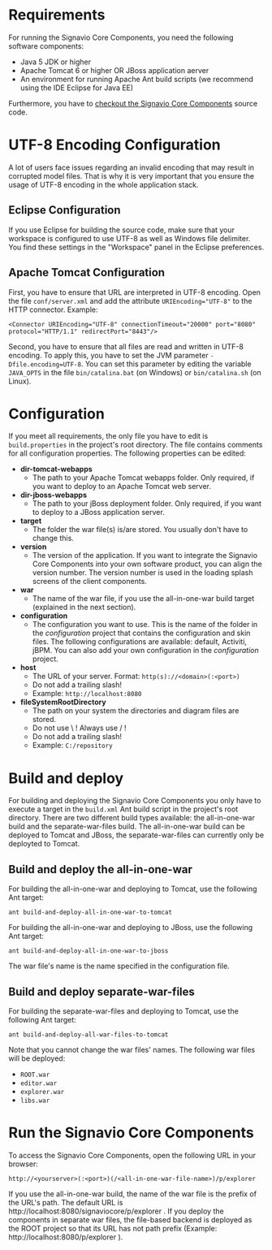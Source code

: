 

# Requirements #

For running the Signavio Core Components, you need the following software components:

  * Java 5 JDK or higher
  * Apache Tomcat 6 or higher OR JBoss application aerver
  * An environment for running Apache Ant build scripts (we recommend using the IDE Eclipse for Java EE)

Furthermore, you have to [checkout the Signavio Core Components](http://code.google.com/p/signavio-core-components/source/checkout) source code.

# UTF-8 Encoding Configuration #

A lot of users face issues regarding an invalid encoding that may result in corrupted model files. That is why it is very important that you ensure the usage of UTF-8 encoding in the whole application stack.

## Eclipse Configuration ##

If you use Eclipse for building the source code, make sure that your workspace is configured to use UTF-8 as well as Windows file delimiter. You find these settings in the "Workspace" panel in the Eclipse preferences.

## Apache Tomcat Configuration ##

First, you have to ensure that URL are interpreted in UTF-8 encoding. Open the file `conf/server.xml` and add the attribute `URIEncoding="UTF-8"` to the HTTP connector. Example:
```
<Connector URIEncoding="UTF-8" connectionTimeout="20000" port="8080" protocol="HTTP/1.1" redirectPort="8443"/>
```

Second, you have to ensure that all files are read and written in UTF-8 encoding. To apply this, you have to set the JVM parameter `-Dfile.encoding=UTF-8`. You can set this parameter by editing the variable `JAVA_OPTS` in the file `bin/catalina.bat` (on Windows) or `bin/catalina.sh` (on Linux).

# Configuration #

If you meet all requirements, the only file you have to edit is `build.properties` in the project's root directory. The file contains comments for all configuration properties. The following properties can be edited:

  * **dir-tomcat-webapps**
    * The path to your Apache Tomcat webapps folder. Only required, if you want to deploy to an Apache Tomcat web server.
  * **dir-jboss-webapps**
    * The path to your jBoss deployment folder. Only required, if you want to deploy to a JBoss application server.
  * **target**
    * The folder the war file(s) is/are stored. You usually don't have to change this.
  * **version**
    * The version of the application. If you want to integrate the Signavio Core Components into your own software product, you can align the version number. The version number is used in the loading splash screens of the client components.
  * **war**
    * The name of the war file, if you use the all-in-one-war build target (explained in the next section).
  * **configuration**
    * The configuration you want to use. This is the name of the folder in the _configuration_ project that contains the configuration and skin files. The following configurations are available: default, Activiti, jBPM. You can also add your own configuration in the _configuration_ project.
  * **host**
    * The URL of your server. Format: `http(s)://<domain>(:<port>)`
    * Do not add a trailing slash!
    * Example: `http://localhost:8080`
  * **fileSystemRootDirectory**
    * The path on your system the directories and diagram files are stored.
    * Do not use \ ! Always use / !
    * Do not add a trailing slash!
    * Example: `C:/repository`

# Build and deploy #

For building and deploying the Signavio Core Components you only have to execute a target in the `build.xml` Ant build script in the project's root directory. There are two different build types available: the all-in-one-war build and the separate-war-files build. The all-in-one-war build can be deployed to Tomcat and JBoss, the separate-war-files can currently only be deployted to Tomcat.

## Build and deploy the all-in-one-war ##

For building the all-in-one-war and deploying to Tomcat, use the following Ant target:
```
ant build-and-deploy-all-in-one-war-to-tomcat
```

For building the all-in-one-war and deploying to JBoss, use the following Ant target:
```
ant build-and-deploy-all-in-one-war-to-jboss
```

The war file's name is the name specified in the configuration file.

## Build and deploy separate-war-files ##

For building the separate-war-files and deploying to Tomcat, use the following Ant target:
```
ant build-and-deploy-all-war-files-to-tomcat
```

Note that you cannot change the war files' names. The following war files will be deployed:
  * `ROOT.war`
  * `editor.war`
  * `explorer.war`
  * `libs.war`

# Run the Signavio Core Components #

To access the Signavio Core Components, open the following URL in your browser:

`http://<yourserver>(:<port>)(/<all-in-one-war-file-name>)/p/explorer`

If you use the all-in-one-war build, the name of the war file is the prefix of the URL's path. The default URL is http://localhost:8080/signaviocore/p/explorer . If you deploy the components in separate war files, the file-based backend is deployed as the ROOT project so that its URL has not path prefix (Example: http://localhost:8080/p/explorer ).